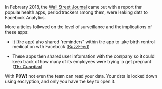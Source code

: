 In February 2018, the [Wall Street Journal](https://www.wsj.com/articles/you-give-apps-sensitive-personal-information-then-they-tell-facebook-11550851636) came out with a report that popular health apps, period trackers among them, were leaking data to Facebook Analytics.

More articles followed on the level of surveillance and the implications of these apps:

- It [the app] also shared "reminders" within the app to take birth control medication with Facebook ([BuzzFeed](https://www.buzzfeednews.com/article/meghara/period-tracker-apps-facebook-maya-mia-fem))

- These apps then shared user information with the company so it could keep track of how many of its employees were trying to get pregnant ([The Guardian](https://www.theguardian.com/world/commentisfree/2019/sep/14/your-period-tracking-app-could-be-sharing-intimate-details-with-all-of-facebook))

With **POW!** not even the team can read your data. Your data is locked down using encryption, and only you have the key to open it.
